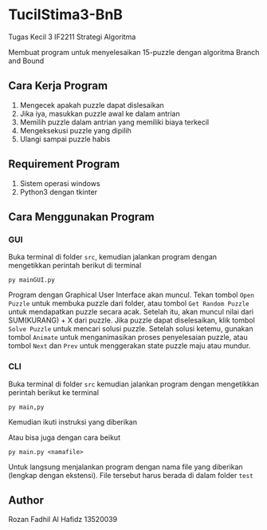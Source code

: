 # TucilStima3-BnB
Tugas Kecil 3 IF2211 Strategi Algoritma

Membuat program untuk menyelesaikan 15-puzzle dengan algoritma Branch and Bound

## Cara Kerja Program
1. Mengecek apakah puzzle dapat dislesaikan
2. Jika iya, masukkan puzzle awal ke dalam antrian
3. Memilih puzzle dalam antrian yang memiliki biaya terkecil
4. Mengeksekusi puzzle yang dipilih
5. Ulangi sampai puzzle habis


## Requirement Program
1. Sistem operasi windows
2. Python3 dengan tkinter


## Cara Menggunakan Program

### GUI
Buka terminal di folder `src`, kemudian jalankan program dengan mengetikkan perintah berikut di terminal
```
py mainGUI.py
```
Program dengan Graphical User Interface akan muncul. Tekan tombol `Open Puzzle` untuk membuka puzzle dari folder, atau tombol `Get Random Puzzle` untuk mendapatkan puzzle secara acak.
Setelah itu, akan muncul nilai dari SUM(KURANG) + X dari puzzle. Jika puzzle dapat diselesaikan, klik tombol `Solve Puzzle` untuk mencari solusi puzzle. Setelah solusi ketemu, gunakan tombol `Animate` untuk menganimasikan proses penyelesaian puzzle, atau tombol `Next` dan `Prev` untuk menggerakan state puzzle maju atau mundur.

### CLI
Buka terminal di folder `src` kemudian jalankan program dengan mengetikkan perintah berikut ke terminal
```
py main,py
```
Kemudian ikuti instruksi yang diberikan


Atau bisa juga dengan cara beikut
```
py main.py <namafile>
```
Untuk langsung menjalankan program dengan nama file yang diberikan (lengkap dengan ekstensi). File tersebut harus berada di dalam folder `test`

## Author
Rozan Fadhil Al Hafidz 13520039
